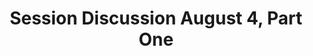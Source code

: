 ---
layout: manifest
title: Session Discussion August 4, Part One
manifest_name: session-discussion-august-4-part-one

---